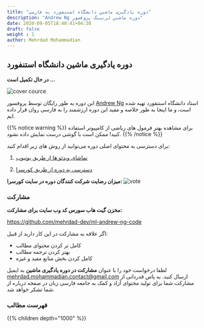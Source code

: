 ```yaml
---
title: "دوره یادگیری ماشین دانشگاه استنفورد به فارسی"
description: "Andrew Ng دوره ماشین لرنینگ پروفسور"
date: 2020-09-05T18:40:41+04:30
draft: false
weight : 1
author: Mehrdad Mohammadian
---
```


## دوره یادگیری ماشین دانشگاه استنفورد 

**در حال تکمیل است ...** 

![cover cource](https://github.com/mehrdad-dev/ml-andrew-ng/raw/master/images/cover-course.png?width=40pc)

این دوره به طور رایگان توسط پروفسور [Andrew Ng](https://www.coursera.org/instructor/andrewng) استاد دانشگاه استنفورد تهیه شده است، و ما اینجا به طور خلاصه و مفید این دوره ارزشمند را به فارسی روان قرار داده ایم.

{{% notice warning %}}
برای مشاهده بهتر فرمول های ریاضی از کامپیوتر استفاده کنید!
ممکن است با گوشی درست نمایش داده نشود.
{{% /notice %}}

برای دسترسی به محتوای اصلی دوره می‌توانید از روش های زیر اقدام کنید:
1. [تماشای ویدئو ها از طریق یوتیوب](https://www.youtube.com/watch?v=PPLop4L2eGk&list=PLLssT5z_DsK-h9vYZkQkYNWcItqhlRJLN)

2. [دسترسی به دوره از طریق کورسرا](https://www.coursera.org/learn/machine-learning?)

**میزان رضایت شرکت کنندگان دوره در سایت کورسرا:**
![vote](https://github.com/mehrdad-dev/ml-andrew-ng/raw/master/images/image1.png?width=15pc)

### مشارکت

**مخزن گیت هاب سورس کد وب سایت برای مشارکت:**

https://github.com/mehrdad-dev/ml-andrew-ng-code

اگر علاقه به مشارکت در این کار دارید از قبیل:
- کامل تر کردن محتوای مطالب
- بهتر کردن ترجمه مطالب
- کامل کردن بخش منابع مفید و غیره

لطفا درخواست خود را با عنوان 
**مشارکت در دوره یادگیری ماشین**
به ایمیل
[mehrdad.mohammadian.contact@gmail.com](mailto:mehrdad.mohammadian.contact@gmail.com)
ارسال کنید.
به پاس قدردانی از مشارکت شما برای تولید محتوای آزاد و کمک به جامعه فارسی زبان در صفحه درباره از شما تشکر خواهد شد.

### فهرست مطالب
{{% children depth="1000" %}}
